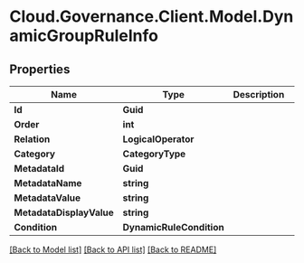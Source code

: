 # Cloud.Governance.Client.Model.DynamicGroupRuleInfo
## Properties

Name | Type | Description | Notes
------------ | ------------- | ------------- | -------------
**Id** | **Guid** |  | [optional] 
**Order** | **int** |  | [optional] 
**Relation** | **LogicalOperator** |  | [optional] 
**Category** | **CategoryType** |  | [optional] 
**MetadataId** | **Guid** |  | [optional] 
**MetadataName** | **string** |  | [optional] 
**MetadataValue** | **string** |  | [optional] 
**MetadataDisplayValue** | **string** |  | [optional] 
**Condition** | **DynamicRuleCondition** |  | [optional] 

[[Back to Model list]](../README.md#documentation-for-models) [[Back to API list]](../README.md#documentation-for-api-endpoints) [[Back to README]](../README.md)

